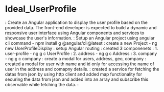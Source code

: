 # Ideal_UserProfile
: Create an Angular application to display the user profile based on the provided data. The front-end developer is expected to build a dynamic and responsive user interface using Angular components and services to showcase the user's information.
: Setup an Angular project using angular cli command - npm install g @angular/cli@latest
: create a new Project - ng new UserProfileDisplay
: setup Angular routing 
: created 3 componenets
: 1. user-profile - ng g c UserProfile
: 2. address - ng g c Address
: 3. company - ng g c company
: create a modal for users, address, geo, company
: created a modal for user with name and id only for accessing the name of user in the address and comapny details.
: created a service for fetching the datas from json by using http client and added map functionality for securing the data from json and added into an array and subscribe this observable while fetching the data.
: 
